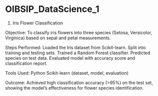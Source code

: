 # OIBSIP_DataScience_1

1. Iris Flower Classification

Objective:
To classify iris flowers into three species (Setosa, Versicolor, Virginica) based on sepal and petal measurements.

Steps Performed:
Loaded the Iris dataset from Scikit-learn.
Split into training and testing sets.
Trained a Random Forest classifier.
Predicted species on test data.
Evaluated model with accuracy score and classification report.

Tools Used:
Python
Scikit-learn (dataset, model, evaluation)

Outcome:
Achieved high classification accuracy (>95%) on the test set, showing the model’s effectiveness for flower species identification.
